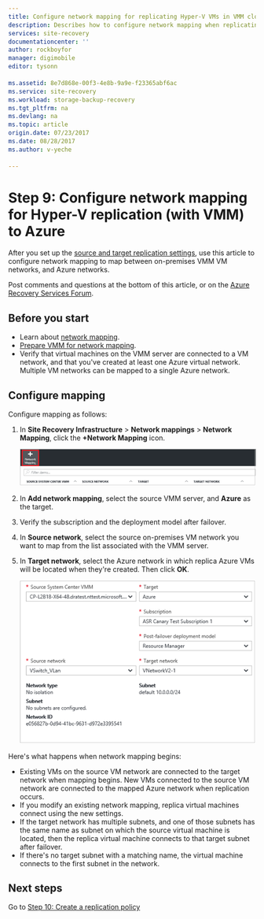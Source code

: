 ```yaml
---
title: Configure network mapping for replicating Hyper-V VMs in VMM clouds to Azure with Azure Site Recovery | Azure
description: Describes how to configure network mapping when replicating Hyper-V VMs in VMM clouds to Azure with Azure Site Recovery
services: site-recovery
documentationcenter: ''
author: rockboyfor
manager: digimobile
editor: tysonn

ms.assetid: 8e7d868e-00f3-4e8b-9a9e-f23365abf6ac
ms.service: site-recovery
ms.workload: storage-backup-recovery
ms.tgt_pltfrm: na
ms.devlang: na
ms.topic: article
origin.date: 07/23/2017
ms.date: 08/28/2017
ms.author: v-yeche

---
```

# Step 9: Configure network mapping for Hyper-V replication (with VMM) to Azure

After you set up the [source and target replication settings](vmm-to-azure-walkthrough-source-target.md), use this article to configure network mapping to map between on-premises VMM VM networks, and Azure networks.

Post comments and questions at the bottom of this article, or on the [Azure Recovery Services Forum](https://social.msdn.microsoft.com/Forums/en-US/home?forum=hypervrecovmgr).

## Before you start

- Learn about [network mapping](vmm-to-azure-walkthrough-network.md#network-mapping-for-replication-to-azure).
- [Prepare VMM for network mapping](vmm-to-azure-walkthrough-network.md#prepare-vmm-for-network-mapping). 
- Verify that virtual machines on the VMM server are connected to a VM network, and that you've created at least one Azure virtual network. Multiple VM networks can be mapped to a single Azure network.

## Configure mapping

Configure mapping as follows:

1. In **Site Recovery Infrastructure** > **Network mappings** > **Network Mapping**, click the **+Network Mapping** icon.

    ![Network mapping](./media/vmm-to-azure-walkthrough-network-mapping/network-mapping1.png)
2. In **Add network mapping**, select the source VMM server, and **Azure** as the target.
3. Verify the subscription and the deployment model after failover.
4. In **Source network**, select the source on-premises VM network you want to map from the list associated with the VMM server.
5. In **Target network**, select the Azure network in which replica Azure VMs will be located when they're created. Then click **OK**.

    ![Network mapping](./media/vmm-to-azure-walkthrough-network-mapping/network-mapping2.png)

Here's what happens when network mapping begins:

* Existing VMs on the source VM network are connected to the target network when mapping begins. New VMs connected to the source VM network are connected to the mapped Azure network when replication occurs.
* If you modify an existing network mapping, replica virtual machines connect using the new settings.
* If the target network has multiple subnets, and one of those subnets has the same name as subnet on which the source virtual machine is located, then the replica virtual machine connects to that target subnet after failover.
* If there's no target subnet with a matching name, the virtual machine connects to the first subnet in the network.

## Next steps

Go to [Step 10: Create a replication policy](vmm-to-azure-walkthrough-replication.md)

<!--Update_Description: new articles on site recovery network mapping from vmm to azure -->
